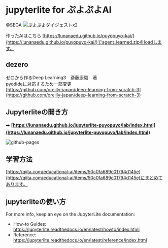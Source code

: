 # jupyterlite for ぷよぷよAI
©︎SEGA
![ぷよぷよダイジェストx2](https://github.com/user-attachments/assets/4619cbaf-5729-4ee1-af78-97727389fce0)

作ったAIはこちら
[https://lunanaedu.github.io/puyopuyo-kai/](https://lunanaedu.github.io/puyopuyo-kai/)でagent_learned.zipをloadします。

## dezero
ゼロから作るDeep Learning3　斎藤康毅　著  
pyodideに対応するため一部変更  
[https://github.com/oreilly-japan/deep-learning-from-scratch-3](https://github.com/oreilly-japan/deep-learning-from-scratch-3)


## Jupyterliteの開き方

➡️ **[https://lunanaedu.github.io/jupyterlite-puyopuyo/lab/index.html](https://lunanaedu.github.io/jupyterlite-puyopuyo/lab/index.html)**

![github-pages](https://user-images.githubusercontent.com/591645/120649478-18258400-c47d-11eb-80e5-185e52ff2702.gif)

## 学習方法
[https://qiita.com/educational-ai/items/50c0fa689c01794d145e](https://qiita.com/educational-ai/items/50c0fa689c01794d145e)にまとめてあります。


## jupyterliteの使い方

For more info, keep an eye on the JupyterLite documentation:

- How-to Guides: https://jupyterlite.readthedocs.io/en/latest/howto/index.html
- Reference: https://jupyterlite.readthedocs.io/en/latest/reference/index.html
